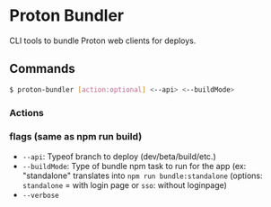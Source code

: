 # Proton Bundler

CLI tools to bundle Proton web clients for deploys.

## Commands

```sh
$ proton-bundler [action:optional] <--api> <--buildMode>
```

### Actions

### flags (same as npm run build)

-   `--api`: Typeof branch to deploy (dev/beta/build/etc.)
-   `--buildMode`: Type of bundle npm task to run for the app (ex: "standalone" translates into `npm run bundle:standalone` (options: `standalone` = with login page or `sso`: without loginpage)
-   `--verbose`
